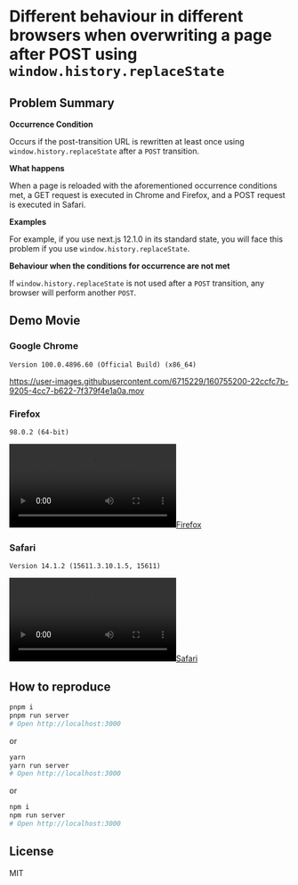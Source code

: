 # Different behaviour in different browsers when overwriting a page after POST using `window.history.replaceState`

## Problem Summary

**Occurrence Condition**
<!-- **発生条件** -->

Occurs if the post-transition URL is rewritten at least once using `window.history.replaceState` after a `POST` transition.
<!-- `POST`遷移後に`window.history.replaceState`を利用して、遷移後のURLを一度でも書き換えている場合に発生します。 -->

**What happens**
<!-- **何が起きるか** -->

When a page is reloaded with the aforementioned occurrence conditions met, a GET request is executed in Chrome and Firefox, and a POST request is executed in Safari.
<!-- 前述の発生条件を満たした状態で、ページをリロードすると、ChromeやFirefoxではGETリクエストが実行され、SafariではPOSTリクエストが実行されます。 -->

__Examples__

For example, if you use next.js 12.1.0 in its standard state, you will face this problem if you use `window.history.replaceState`.
<!-- 例えばnext.js 12.1.0を標準の状態で利用した場合、`window.history.replaceState`を利用している場合にこの問題に直面します。 -->

**Behaviour when the conditions for occurrence are not met**
<!-- **発生条件を満たさない場合の挙動** -->

If `window.history.replaceState` is not used after a `POST` transition, any browser will perform another `POST`.
<!-- `POST`遷移後に`window.history.replaceState`を利用しない場合は、どのブラウザも再度`POST`が実行されます。 -->

## Demo Movie

### Google Chrome

`Version 100.0.4896.60 (Official Build) (x86_64)`

https://user-images.githubusercontent.com/6715229/160755200-22ccfc7b-9205-4cc7-b622-7f379f4e1a0a.mov


### Firefox

`98.0.2 (64-bit)`

[![Firefox](./movie/firefox.mov)](https://user-images.githubusercontent.com/6715229/160755206-f11b9e3d-b7e4-470b-af4b-2816fbba7769.mov)

### Safari

`Version 14.1.2 (15611.3.10.1.5, 15611)`

[![Safari](./movie/safari.mov)](https://user-images.githubusercontent.com/6715229/160755213-06b69ff9-eeef-4e52-b1ac-c10ff12c9d1d.mov)

## How to reproduce

```bash
pnpm i
pnpm run server
# Open http://localhost:3000
```

or

```bash
yarn
yarn run server
# Open http://localhost:3000
```

or

```bash
npm i
npm run server
# Open http://localhost:3000
```

## License

MIT
